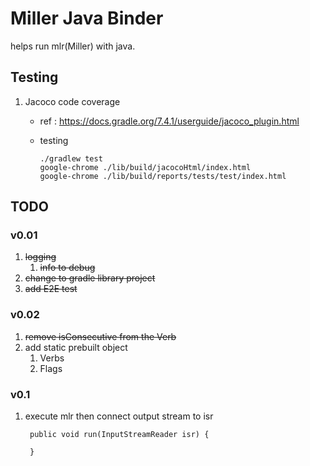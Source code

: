# Miller Java Binder

helps run mlr(Miller) with java.

## Testing

1. Jacoco code coverage
	* ref : https://docs.gradle.org/7.4.1/userguide/jacoco_plugin.html
	* testing

		```
		./gradlew test
		google-chrome ./lib/build/jacocoHtml/index.html
		google-chrome ./lib/build/reports/tests/test/index.html
		```

## TODO

### v0.01

1. ~~logging~~
	1. ~~info to debug~~
1. ~~change to gradle library project~~
1. ~~add E2E test~~

### v0.02

1. ~~remove isConsecutive from the Verb~~
1. add static prebuilt object
	1. Verbs
	1. Flags

### v0.1

1. execute mlr then connect output stream to isr

		public void run(InputStreamReader isr) {

		}